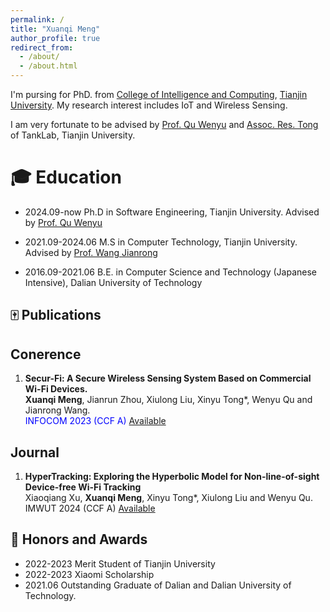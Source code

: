```yaml
---
permalink: /
title: "Xuanqi Meng"
author_profile: true
redirect_from: 
  - /about/
  - /about.html
---
```


I'm pursing for PhD. from [College of Intelligence and Computing](https://cic.tju.edu.cn/), [Tianjin University](https://www.tju.edu.cn/). My research interest includes IoT and Wireless Sensing.

I am very fortunate to be advised by [Prof. Qu Wenyu](https://cic.tju.edu.cn/faculty/wyqu/index.html) and [Assoc. Res. Tong](http://cic.tju.edu.cn/faculty/tongxinyu/index.html) of TankLab, Tianjin University. 


🎓 Education
======
* 2024.09-now  Ph.D in Software Engineering, Tianjin University. Advised by [Prof. Qu Wenyu](https://cic.tju.edu.cn/faculty/wyqu/index.html) 

* 2021.09-2024.06 M.S in Computer Technology, Tianjin University. Advised by [Prof. Wang Jianrong](https://cic.tju.edu.cn/faculty/wjr/researchInfo.html)

* 2016.09-2021.06 B.E. in Computer Science and Technology (Japanese Intensive), Dalian University of Technology

## 🀄 Publications

## Conerence
1. **Secur-Fi: A Secure Wireless Sensing System Based on Commercial Wi-Fi Devices.** <br/>
   **Xuanqi Meng**, Jianrun Zhou, Xiulong Liu, Xinyu Tong*, Wenyu Qu and Jianrong Wang.<br/>
   <font color = blue> INFOCOM 2023 (CCF A) </font>[Available](https://ieeexplore.ieee.org/abstract/document/10229055)

## Journal
1. **HyperTracking: Exploring the Hyperbolic Model for Non-line-of-sight Device-free Wi-Fi Tracking**<br/>
   Xiaoqiang Xu, **Xuanqi Meng**, Xinyu Tong*, Xiulong Liu and Wenyu Qu.<br/>
   IMWUT 2024 (CCF A) [Available](https://dl.acm.org/doi/abs/10.1145/3631434)

## 🎉 Honors and Awards
* 2022-2023 Merit Student of Tianjin University
* 2022-2023 Xiaomi Scholarship
* 2021.06 Outstanding Graduate of Dalian and Dalian University of Technology.
